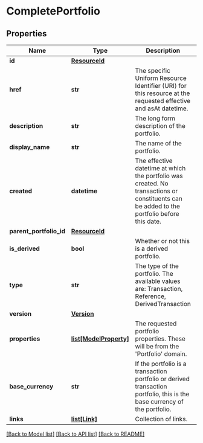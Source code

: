 # CompletePortfolio


## Properties
Name | Type | Description | Notes
------------ | ------------- | ------------- | -------------
**id** | [**ResourceId**](ResourceId.md) |  | 
**href** | **str** | The specific Uniform Resource Identifier (URI) for this resource at the requested effective and asAt datetime. | [optional] 
**description** | **str** | The long form description of the portfolio. | [optional] 
**display_name** | **str** | The name of the portfolio. | [optional] 
**created** | **datetime** | The effective datetime at which the portfolio was created. No transactions or constituents can be added to the portfolio before this date. | [optional] 
**parent_portfolio_id** | [**ResourceId**](ResourceId.md) |  | [optional] 
**is_derived** | **bool** | Whether or not this is a derived portfolio. | [optional] [readonly] 
**type** | **str** | The type of the portfolio. The available values are: Transaction, Reference, DerivedTransaction | [optional] 
**version** | [**Version**](Version.md) |  | 
**properties** | [**list[ModelProperty]**](ModelProperty.md) | The requested portfolio properties. These will be from the &#39;Portfolio&#39; domain. | [optional] 
**base_currency** | **str** | If the portfolio is a transaction portfolio or derived transaction portfolio, this is the base currency of the portfolio. | [optional] 
**links** | [**list[Link]**](Link.md) | Collection of links. | [optional] 

[[Back to Model list]](../README.md#documentation-for-models) [[Back to API list]](../README.md#documentation-for-api-endpoints) [[Back to README]](../README.md)


